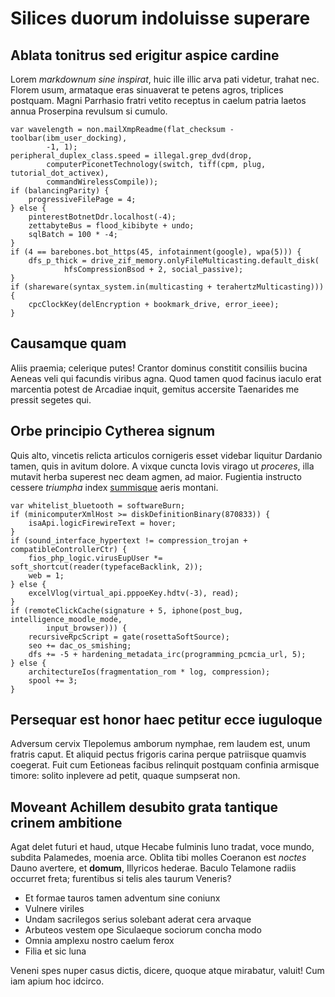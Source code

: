# Silices duorum indoluisse superare

## Ablata tonitrus sed erigitur aspice cardine

Lorem *markdownum sine inspirat*, huic ille illic arva pati videtur, trahat nec.
Florem usum, armataque eras sinuaverat te petens agros, triplices postquam.
Magni Parrhasio fratri vetito receptus in caelum patria laetos annua Proserpina
revulsum si cumulo.

```
var wavelength = non.mailXmpReadme(flat_checksum - toolbar(ibm_user_docking),
        -1, 1);
peripheral_duplex_class.speed = illegal.grep_dvd(drop,
        computerPiconetTechnology(switch, tiff(cpm, plug, tutorial_dot_activex),
        commandWirelessCompile));
if (balancingParity) {
    progressiveFilePage = 4;
} else {
    pinterestBotnetDdr.localhost(-4);
    zettabyteBus = flood_kibibyte + undo;
    sqlBatch = 100 * -4;
}
if (4 == barebones.bot_https(45, infotainment(google), wpa(5))) {
    dfs_p_thick = drive_zif_memory.onlyFileMulticasting.default_disk(
            hfsCompressionBsod + 2, social_passive);
}
if (shareware(syntax_system.in(multicasting + terahertzMulticasting))) {
    cpcClockKey(delEncryption + bookmark_drive, error_ieee);
}
```

## Causamque quam

Aliis praemia; celerique putes! Crantor dominus constitit consiliis bucina
Aeneas veli qui facundis viribus agna. Quod tamen quod facinus iaculo erat
marcentia potest de Arcadiae inquit, gemitus accersite Taenarides me pressit
segetes qui.

## Orbe principio Cytherea signum

Quis alto, vincetis relicta articulos cornigeris esset videbar liquitur Dardanio
tamen, quis in avitum dolore. A vixque cuncta Iovis virago ut *proceres*, illa
mutavit herba superest nec deam agmen, ad maior. Fugientia instructo cessere
*triumpha* index [summisque](#ab-cruor-opemque) aeris montani.

```
var whitelist_bluetooth = softwareBurn;
if (minicomputerXmlHost >= diskDefinitionBinary(870833)) {
    isaApi.logicFirewireText = hover;
}
if (sound_interface_hypertext != compression_trojan + compatibleControllerCtr) {
    fios_php_logic.virusEupUser *= soft_shortcut(reader(typefaceBacklink, 2));
    web = 1;
} else {
    excelVlog(virtual_api.pppoeKey.hdtv(-3), read);
}
if (remoteClickCache(signature + 5, iphone(post_bug, intelligence_moodle_mode,
        input_browser))) {
    recursiveRpcScript = gate(rosettaSoftSource);
    seo += dac_os_smishing;
    dfs += -5 + hardening_metadata_irc(programming_pcmcia_url, 5);
} else {
    architectureIos(fragmentation_rom * log, compression);
    spool += 3;
}
```

## Persequar est honor haec petitur ecce iuguloque

Adversum cervix Tlepolemus amborum nymphae, rem laudem est, unum fratris caput.
Et aliquid pectus frigoris carina perque patriisque quamvis coegerat. Fuit cum
Eetioneas facibus relinquit postquam confinia armisque timore: solito inplevere
ad petit, quaque sumpserat non.

## Moveant Achillem desubito grata tantique crinem ambitione

Agat delet futuri et haud, utque Hecabe fulminis Iuno tradat, voce mundo,
subdita Palamedes, moenia arce. Oblita tibi molles Coeranon est *noctes* Dauno
avertere, et **domum**, Illyricos hederae. Baculo Telamone radiis occurret
freta; furentibus si telis ales taurum Veneris?

- Et formae tauros tamen adventum sine coniunx
- Vulnere viriles
- Undam sacrilegos serius solebant aderat cera arvaque
- Arbuteos vestem ope Siculaeque sociorum concha modo
- Omnia amplexu nostro caelum ferox
- Filia et sic luna

Veneni spes nuper casus dictis, dicere, quoque atque mirabatur, valuit! Cum iam
apium hoc idcirco.
